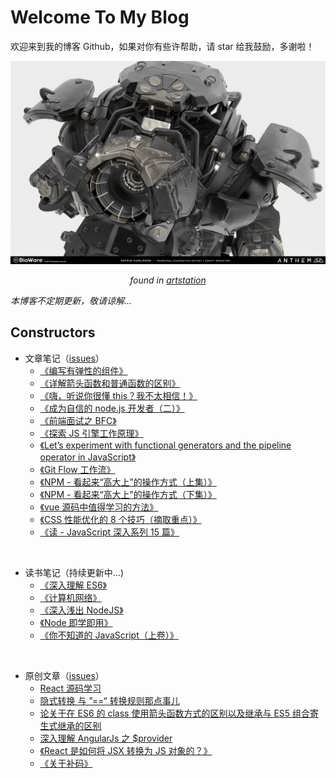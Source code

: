 # Welcome To My Blog

欢迎来到我的博客 Github，如果对你有些许帮助，请 star 给我鼓励，多谢啦！

![./image_1.jpg](./assets/image_1.jpg)
_<p style="text-align: center;">found in [artstation](https://www.artstation.com/)</p>_

_本博客不定期更新，敬请谅解..._

## Constructors

- 文章笔记（[issues](https://github.com/wangsiyuan0215/blog/issues)）
  - [《编写有弹性的组件》](https://github.com/wangsiyuan0215/blog/issues/13)
  - [《详解箭头函数和普通函数的区别》](https://github.com/wangsiyuan0215/blog/issues/12)
  - [《嗨，听说你很懂 this？我不太相信！》](https://github.com/wangsiyuan0215/blog/issues/11)
  - [《成为自信的 node.js 开发者（二）》](https://github.com/wangsiyuan0215/blog/issues/10)
  - [《前端面试之 BFC》](https://github.com/wangsiyuan0215/blog/issues/9)
  - [《探索 JS 引擎工作原理》](https://github.com/wangsiyuan0215/blog/issues/8)
  - [《Let’s experiment with functional generators and the pipeline operator in JavaScript》](https://github.com/wangsiyuan0215/blog/issues/7)
  - [《Git Flow 工作流》](https://github.com/wangsiyuan0215/blog/issues/17)
  - [《NPM - 看起来“高大上”的操作方式（上集）》](https://github.com/wangsiyuan0215/blog/issues/16)
  - [《NPM - 看起来“高大上”的操作方式（下集）》](https://github.com/wangsiyuan0215/blog/issues/15)
  - [《vue 源码中值得学习的方法》](https://github.com/wangsiyuan0215/blog/issues/18)
  - [《CSS 性能优化的 8 个技巧（摘取重点）》](https://github.com/wangsiyuan0215/blog/issues/19)
  - [《读 - JavaScript 深入系列 15 篇》](https://github.com/wangsiyuan0215/blog/issues/20)

<br />

- 读书笔记（持续更新中...)
  - [《深入理解 ES6》](https://github.com/wangsiyuan0215/blog/tree/master/reading-notes/understanding-es6)
  - [《计算机网络》](https://github.com/wangsiyuan0215/blog/tree/master/reading-notes/cs-network)
  - [《深入浅出 NodeJS》](https://github.com/wangsiyuan0215/blog/tree/master/reading-notes/深入浅出%20nodejs)
  - [《Node 即学即用》](https://github.com/wangsiyuan0215/blog/tree/master/reading-notes/深入浅出%20nodejs)
  - [《你不知道的 JavaScript（上卷）》](https://github.com/wangsiyuan0215/blog/tree/master/reading-notes/深入浅出%20nodejs)

<br />

- 原创文章（[issues](https://github.com/wangsiyuan0215/blog/issues)）
  - [React 源码学习](https://github.com/wangsiyuan0215/blog/tree/master/react-reading-notes)
  - [隐式转换 与 ”==“ 转换规则那点事儿](https://github.com/wangsiyuan0215/blog/issues/6)
  - [论关于在 ES6 的 class 使用箭头函数方式的区别以及继承与 ES5 组合寄生式继承的区别](https://github.com/wangsiyuan0215/blog/issues/5)
  - [深入理解 AngularJs 之 $provider](https://github.com/wangsiyuan0215/blog/issues/14)
  - [《React 是如何将 JSX 转换为 JS 对象的？》](https://github.com/wangsiyuan0215/blog/issues/21)
  - [《关于补码》](https://github.com/wangsiyuan0215/blog/issues/22)

